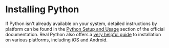 # Installing Python

If Python isn't already available on your system,  detailed instructions by platform can be found in the [Python Setup and Usage][using python] section of the official documentation.
Real Python also offers a [very helpful guide][helpful guide] to installation on various platforms, including iOS and Android.

[helpful guide]: https://realpython.com/installing-python/
[using python]: https://docs.python.org/3/using/index.html
